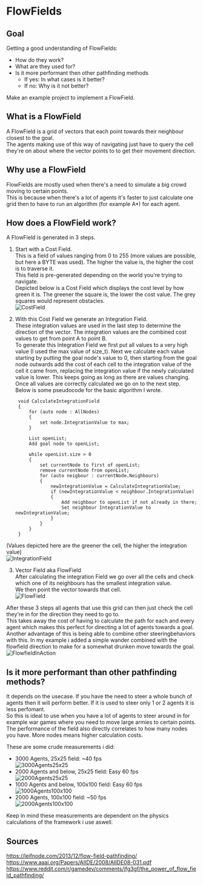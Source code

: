 # FlowFields

## Goal

Getting a good understanding of FlowFields:  

- How do they work?
- What are they used for?
- Is it more performant then other pathfinding methods  
	- If yes: In what cases is it better?
	- If no: Why is it not better?
	
Make an example project to implement a FlowField.

## What is a FlowField

A FlowField is a grid of vectors that each point towards their neighbour closest to the goal.  
The agents making use of this way of navigating just have to query the cell they're on about where the vector points to to get their movement direction.  

## Why use a FlowField

FlowFields are mostly used when there's a need to simulate a big crowd moving to certain points.  
This is because when there's a lot of agents it's faster to just calculate one grid then to have to run an algorithm \(for example A\*\) for each agent.  

## How does a FlowField work?

A FlowField is generated in 3 steps.

1. Start with a Cost Field.  
This is a field of values ranging from 0 to 255 (more values are possible, but here a BYTE was used).
The higher the value is, the higher the cost is to traverse it.  
This field is pre-generated depending on the world you're trying to navigate.  
Depicted below is a Cost Field which displays the cost level by how green it is. The greener the square is, the lower the cost value.
The grey squares would represent obstacles.  
![CostField](https://github.com/PjotrBrunain/FlowFields/blob/main/Images/CostField.png?raw=true)  

2. With this Cost Field we generate an Integration Field.  
These integration values are used in the last step to determine the direction of the vector. The integration values are the combined cost values to get from point A to point B.  
To generate this Integration Field we first put all values to a very high value (I used the max value of size_t).
Next we calculate each value starting by putting the goal node's value to 0, then starting from the goal node outwards add the cost of each cell to the integration value of the cell it came from, replacing the integration value if the newly calculated value is lower.
This keeps going as long as there are values changing.  
Once all values are correctly calculated we go on to the next step.  
Below is some pseudocode for the basic algorithm I wrote.  

		void CalculateIntegrationField
		{
			for (auto node : AllNodes)
			{
				set node.IntegrationValue to max;
			}
			
			List openList;
			Add goal node to openList;
			
			while openList.size > 0
			{
				set currentNode to first of openList;
				remove currentNode from openList;
				for (auto neigbour : currentNode.Neighbours)
				{
					newIntegrationValue = CalculateIntegrationValue;
					if (newIntegrationValue < neighbour.IntegrationValue)
					{
						Add neighbour to openList if not already in there;
						Set neighbour IntegrationValue to newIntegrationValue;
					}
				}
			}
		}
		
(Values depicted here are the greener the cell, the higher the integration value)  
![IntegrationField](https://github.com/PjotrBrunain/FlowFields/blob/main/Images/IntegrationField.png?raw=true)  

3. Vector Field aka FlowField  
After calculating the integration Field we go over all the cells and check which one of its neighbours has the smallest integration value.  
We then point the vector towards that cell.  
![FlowField](https://github.com/PjotrBrunain/FlowFields/blob/main/Images/FlowField.png?raw=true)  


After these 3 steps all agents that use this grid can then just check the cell they're in for the direction they need to go to.  
This takes away the cost of having to calculate the path for each and every agent which makes this perfect for directing a lot of agents towards a goal.  
Another advantage of this is being able to combine other steeringbehaviors with this. In my example i added a simple wander combined with the flowfield direction to make for a somewhat drunken move towards the goal.
![FlowfieldInAction](https://github.com/PjotrBrunain/FlowFields/blob/main/Images/FlowFieldInAction.gif?raw=true)  

## Is it more performant than other pathfinding methods?

It depends on the usecase. If you have the need to steer a whole bunch of agents then it will perform better. If it is used to steer only 1 or 2 agents it is less perfomant.  
So this is ideal to use when you have a lot of agents to steer around in for example war games where you need to move large armies to certain points.  
The performance of the field also directly correlates to how many nodes you have. More nodes means higher calculation costs.  

These are some crude measurements i did:
- 3000 Agents, 25x25 field: ~40 fps  
![3000Agents25x25](https://github.com/PjotrBrunain/FlowFields/blob/main/Images/3000Agents25x25.gif?raw=true)
- 2000 Agents and below, 25x25 field: Easy 60 fps  
![2000Agents25x25](https://github.com/PjotrBrunain/FlowFields/blob/main/Images/2000Agents25x25.gif?raw=true)
- 1000 Agents and below, 100x100 field: Easy 60 fps  
![1000Agents100x100](https://github.com/PjotrBrunain/FlowFields/blob/main/Images/1000Agents100x100.gif?raw=true)
- 2000 Agents, 100x100 field: ~50 fps  
![2000Agents100x100](https://github.com/PjotrBrunain/FlowFields/blob/main/Images/2000Agents100x100.gif?raw=true)

Keep in mind these measurements are dependent on the physics calculations of the framework i use aswell.
## Sources

https://leifnode.com/2013/12/flow-field-pathfinding/  
https://www.aaai.org/Papers/AIIDE/2008/AIIDE08-031.pdf  
https://www.reddit.com/r/gamedev/comments/jfg3gf/the_power_of_flow_field_pathfinding/
